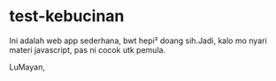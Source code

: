 # test-kebucinan

Ini adalah web app sederhana, bwt hepi² doang sih.Jadi, kalo mo nyari materi javascript, pas ni cocok utk pemula.

LuMayan, 
